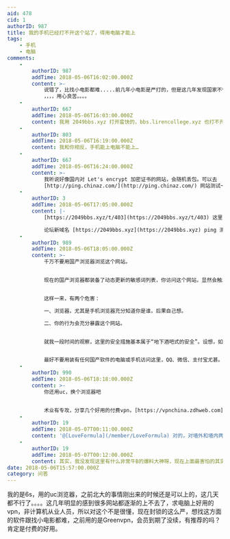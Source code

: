 ```yaml
---
aid: 478
cid: 1
authorID: 987
title: 我的手机已经打不开这个站了，得用电脑才能上
tags:
    - 手机
    - 电脑
comments:
    -
        authorID: 987
        addTime: 2018-05-06T16:02:00.000Z
        content: >-
            说错了，比找小电影都难.....前几年小电影是严打的，但是这几年发现国家不管了，各种软色情擦边球大行其道，各种资源福利站都活的好好的，唯独梯子是一年比一年少，真的是稳定大于天
            ，，，，用心良苦。。。。
    -
        authorID: 667
        addTime: 2018-05-06T16:03:00.000Z
        content: 我用 2049bbs.xyz 打开蛮快的，bbs.lirencollege.xyz 也打不开
    -
        authorID: 803
        addTime: 2018-05-06T16:19:00.000Z
        content: 我和你相反，手机能上电脑不能上…
    -
        authorID: 667
        addTime: 2018-05-06T16:24:00.000Z
        content: >-
            我听说好像国内对 Let's encrypt 加密证书的网站，会随机丢包。可以去
            [http://ping.chinaz.com/](http://ping.chinaz.com/) 网站测试一下。
    -
        authorID: 3
        addTime: 2018-05-06T17:05:00.000Z
        content: |-
            [https://2049bbs.xyz/t/403](https://2049bbs.xyz/t/403) 这里有一个梯子导航网页。

            论坛新域名 [https://2049bbs.xyz](https://2049bbs.xyz) ping 测试还可以，目前没有被墙。
    -
        authorID: 989
        addTime: 2018-05-06T18:05:00.000Z
        content: >-
            千万不要用国产浏览器浏览这个网站。


            现在的国产浏览器都装备了动态更新的敏感词列表，你访问这个网站，显然会触发浏览器的敏感词机制。浏览器会向对应的企业汇报你浏览敏感网站的情况，然后这些企业显然主管单位汇报这个“问题”。


            这样一来，有两个危害：  

            一、浏览器，尤其是手机浏览器充分知道你是谁，后果自己想。  

            二、你的行为会充分暴露这个网站。


            就我一段时间的观察，这里的安全措施基本属于“地下酒吧式的安全”。设想，如果它不直接墙你，而引入几百水军天天在这里发五毛言论，这个站还会继续存在吗？


            最好不要用装有任何国产软件的电脑或手机访问这里，QQ、微信、支付宝尤甚。考虑到很多朋友要删除手机上的国产应用不现实，最好在电脑上假设相应的环境（如虚拟机等）进行访问。
    -
        authorID: 990
        addTime: 2018-05-06T18:18:00.000Z
        content: >-
            你还用uc，换个浏览器吧


            术业有专攻，分享几个好用的付费vpn，[https://vpnchina.zdhweb.com](https://vpnchina.zdhweb.com)
    -
        authorID: 19
        addTime: 2018-05-07T00:11:00.000Z
        content: '@[LoveFormula](/member/LoveFormula) 对的，对墙外和墙内两个网络环境，上网设备最好物理上完全分开。'
    -
        authorID: 19
        addTime: 2018-05-07T00:12:00.000Z
        content: 其实，我没发现这里有什么非常牛B的爆料大神呀，现在上面最害怕的其实是有人爆猛料。。。
date: 2018-05-06T15:57:00.000Z
category: 问答
---
```


我的是6s，用的uc浏览器，之前北大的事情刚出来的时候还是可以上的，这几天都不行了。。。。这几年明显的感到很多网站都逐渐的上不去了，求电脑上好用的vpn，非计算机从业人员，所以对这个不是很懂，现在封锁的这么严，想找这方面的软件跟找小电影都难，之前用的是Greenvpn，会员到期了没续，有推荐的吗？肯定是付费的好用。

